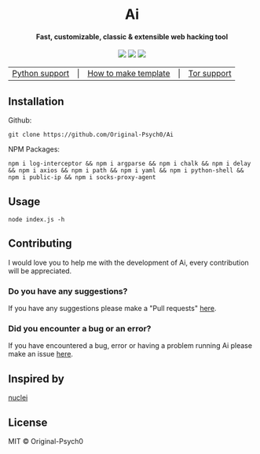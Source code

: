 
<h1 align="center">Ai</h1>
<h4 align="center">Fast, customizable, classic & extensible web hacking tool</h4>
<p align="center">
	<a href="https://github.com/Original-Psych0/Ai/blob/main/LICENSE"><img src="https://img.shields.io/github/license/Original-Psych0/Ai?style=flat-square"></img></a>
		<a href="https://github.com/Original-Psych0/Ai"><img src="https://img.shields.io/badge/version-1.0.0-orange"></img></a>
	<a href="https://github.com/Original-Psych0/Ai/issues"><img src="https://img.shields.io/github/issues/Original-Psych0/Ai.svg"></img></a>
</p>
<table align="center">
    <tr>
        <td><a href="https://github.com/Original-Psych0/Ai/tree/main/docs/python-support.yaml">Python support</a></td>
        <td>|</td>
        <td><a href="https://github.com/Original-Psych0/Ai/tree/main/docs/how-to-make-template.yaml">How to make template</a></td>
        <td>|</td>
        <td><a href="https://github.com/Original-Psych0/Ai/tree/main/docs/tor-support.yaml">Tor support</a></td>
    </tr>
</table>

## Installation
Github:

    git clone https://github.com/Original-Psych0/Ai

NPM Packages:

    npm i log-interceptor && npm i argparse && npm i chalk && npm i delay && npm i axios && npm i path && npm i yaml && npm i python-shell && npm i public-ip && npm i socks-proxy-agent
    
## Usage

    node index.js -h

## Contributing
I would love you to help me with the development of Ai, every contribution will be appreciated.

### Do you have any suggestions?
If you have any suggestions please make a "Pull requests" [here](https://github.com/Original-Psych0/Ai/pulls).

### Did you encounter a bug or an error?
If you have encountered a bug, error or having a problem running Ai please make an issue [here](https://github.com/Original-Psych0/Ai/issues).

## Inspired by
[nuclei](https://github.com/projectdiscovery/nuclei)

## License
MIT © Original-Psych0